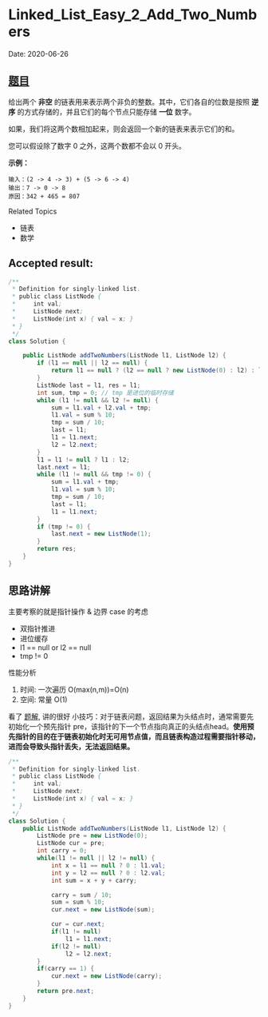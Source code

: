 # Linked_List_Easy_2_Add_Two_Numbers

Date: 2020-06-26

## [题目](https://leetcode-cn.com/problems/add-two-numbers/)

给出两个 **非空** 的链表用来表示两个非负的整数。其中，它们各自的位数是按照 **逆序** 的方式存储的，并且它们的每个节点只能存储 **一位** 数字。

如果，我们将这两个数相加起来，则会返回一个新的链表来表示它们的和。

您可以假设除了数字 0 之外，这两个数都不会以 0 开头。

**示例：**

    输入：(2 -> 4 -> 3) + (5 -> 6 -> 4)
    输出：7 -> 0 -> 8
    原因：342 + 465 = 807

Related Topics

* 链表
* 数学

## Accepted result:

```java
/**
 * Definition for singly-linked list.
 * public class ListNode {
 *     int val;
 *     ListNode next;
 *     ListNode(int x) { val = x; }
 * }
 */
class Solution {

    public ListNode addTwoNumbers(ListNode l1, ListNode l2) {
        if (l1 == null || l2 == null) {
            return l1 == null ? (l2 == null ? new ListNode(0) : l2) : l1;
        }
        ListNode last = l1, res = l1;
        int sum, tmp = 0; // tmp 是进位的临时存储
        while (l1 != null && l2 != null) {
            sum = l1.val + l2.val + tmp;
            l1.val = sum % 10;
            tmp = sum / 10;
            last = l1;
            l1 = l1.next;
            l2 = l2.next;
        }
        l1 = l1 != null ? l1 : l2;
        last.next = l1;
        while (l1 != null && tmp != 0) {
            sum = l1.val + tmp;
            l1.val = sum % 10;
            tmp = sum / 10;
            last = l1;
            l1 = l1.next;
        }
        if (tmp != 0) {
            last.next = new ListNode(1);
        }
        return res;
    }
}
```

## 思路讲解

主要考察的就是指针操作 & 边界 case 的考虑

* 双指针推进
* 进位缓存
* l1 == null or l2 == null
* tmp != 0

性能分析

1. 时间: 一次遍历 O(max(n,m))=O(n)
1. 空间: 常量 O(1)

看了 [题解](https://leetcode-cn.com/problems/add-two-numbers/solution/hua-jie-suan-fa-2-liang-shu-xiang-jia-by-guanpengc/), 讲的很好
小技巧：对于链表问题，返回结果为头结点时，通常需要先初始化一个预先指针 pre，该指针的下一个节点指向真正的头结点head。**使用预先指针的目的在于链表初始化时无可用节点值，而且链表构造过程需要指针移动，进而会导致头指针丢失，无法返回结果。**

```Java
/**
 * Definition for singly-linked list.
 * public class ListNode {
 *     int val;
 *     ListNode next;
 *     ListNode(int x) { val = x; }
 * }
 */
class Solution {
    public ListNode addTwoNumbers(ListNode l1, ListNode l2) {
        ListNode pre = new ListNode(0);
        ListNode cur = pre;
        int carry = 0;
        while(l1 != null || l2 != null) {
            int x = l1 == null ? 0 : l1.val;
            int y = l2 == null ? 0 : l2.val;
            int sum = x + y + carry;

            carry = sum / 10;
            sum = sum % 10;
            cur.next = new ListNode(sum);

            cur = cur.next;
            if(l1 != null)
                l1 = l1.next;
            if(l2 != null)
                l2 = l2.next;
        }
        if(carry == 1) {
            cur.next = new ListNode(carry);
        }
        return pre.next;
    }
}
```
